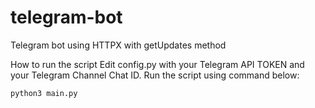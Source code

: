 # telegram-bot

Telegram bot using HTTPX with getUpdates method

How to run the script
Edit config.py with your Telegram API TOKEN and your Telegram Channel Chat ID.
Run the script using command below:

`python3 main.py`
